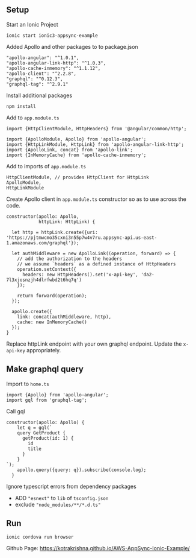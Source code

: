 ## Setup

Start an Ionic Project

    ionic start ionic3-appsync-example
    
Added Apollo and other packages to to package.json
    
    "apollo-angular": "^1.0.1",
    "apollo-angular-link-http": "^1.0.3",
    "apollo-cache-inmemory": "^1.1.12",
    "apollo-client": "^2.2.8",
    "graphql": "^0.12.3",
    "graphql-tag": "^2.9.1"

Install additional packages

    npm install 

Add to `app.module.ts`

    import {HttpClientModule, HttpHeaders} from '@angular/common/http';

    import {ApolloModule, Apollo} from 'apollo-angular';
    import {HttpLinkModule, HttpLink} from 'apollo-angular-link-http';
    import {ApolloLink, concat} from 'apollo-link';
    import {InMemoryCache} from 'apollo-cache-inmemory';
    
Add to imports of `app.module.ts`

    HttpClientModule, // provides HttpClient for HttpLink
    ApolloModule,
    HttpLinkModule
    
Create Apollo client in `app.module.ts` constructor so as to use across the code.

    constructor(apollo: Apollo,
                httpLink: HttpLink) {
  
      let http = httpLink.create({uri: 'https://pjtmwcmo35cxni3n55p7w4v7ru.appsync-api.us-east-1.amazonaws.com/graphql'});
  
      let authMiddleware = new ApolloLink((operation, forward) => {
        // add the authorization to the headers
        // we assume `headers` as a defined instance of HttpHeaders
        operation.setContext({
          headers: new HttpHeaders().set('x-api-key', 'da2-7l3xjosnzjh4dlrfwbd2t6hq7q')
        });
  
        return forward(operation);
      });
  
      apollo.create({
        link: concat(authMiddleware, http),
        cache: new InMemoryCache()
      });
    }        

Replace httpLink endpoint with your own graphql endpoint. Update the `x-api-key` appropriately.

## Make graphql query

Import to `home.ts`
    
    import {Apollo} from 'apollo-angular';
    import gql from 'graphql-tag';
    
Call gql

    constructor(apollo: Apollo) {
        let q = gql(`
        query GetProduct {
          getProduct(id: 1) {
            id
            title
          }
        }
    `);
        apollo.query({query: q}).subscribe(console.log);
      }    
      
Ignore typescript errors from dependency packages

* ADD `"esnext"` to `lib` of ``tsconfig.json``
* exclude `"node_modules/**/*.d.ts"`       

## Run

    ionic cordova run browser


Github Page: https://kotrakrishna.github.io/AWS-AppSync-Ionic-Example/
